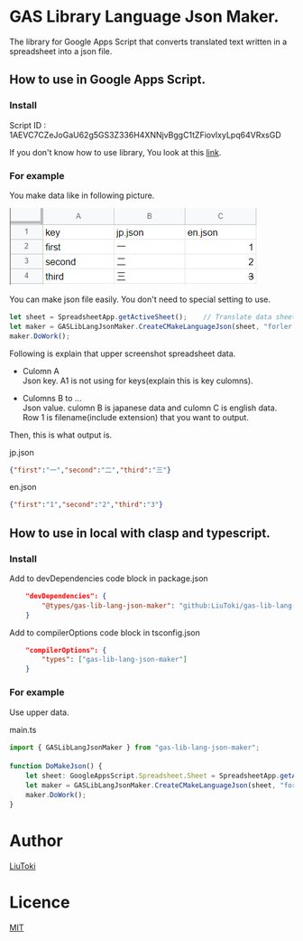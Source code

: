 # GAS Library Language Json Maker.
The library for Google Apps Script that converts translated text written in a spreadsheet into a json file.

## How to use in Google Apps Script.

### Install

Script ID : 1AEVC7CZeJoGaU62g5GS3Z336H4XNNjvBggC1tZFiovIxyLpq64VRxsGD

If you don't know how to use library, You look at this [link](https://developers.google.com/apps-script/guides/libraries).

### For example

You make data like in following picture.

![](./img/test_data.png)

You can make json file easily. You don't need to special setting to use.

```javascript
let sheet = SpreadsheetApp.getActiveSheet();	// Translate data sheet.
let maker = GASLibLangJsonMaker.CreateCMakeLanguageJson(sheet, "forler id where file save");
maker.DoWork();
```

Following is explain that upper screenshot spreadsheet data.
- Culomn A  
Json key. A1 is not using for keys(explain this is key culomns).

- Culomns B to ...  
Json value. culomn B is japanese data and culomn C is english data.  
Row 1 is filename(include extension) that you want to output.

Then, this is what output is.

jp.json
```json
{"first":"一","second":"二","third":"三"}
```

en.json
```json
{"first":"1","second":"2","third":"3"}
```

## How to use in local with clasp and typescript.

### Install

Add to devDependencies code block in package.json

```json
	"devDependencies": {
		"@types/gas-lib-lang-json-maker": "github:LiuToki/gas-lib-lang-json-maker"
	}
```

Add to compilerOptions code block in tsconfig.json

```json
	"compilerOptions": {
		"types": ["gas-lib-lang-json-maker"]
	}
```

### For example

Use upper data.

main.ts
```typescript
import { GASLibLangJsonMaker } from "gas-lib-lang-json-maker";

function DoMakeJson() {
	let sheet: GoogleAppsScript.Spreadsheet.Sheet = SpreadsheetApp.getActiveSheet();
	let maker = GASLibLangJsonMaker.CreateCMakeLanguageJson(sheet, "forler id where file save");
	maker.DoWork();
}
```

# Author
[LiuToki](https://github.com/liutoki)

# Licence
[MIT](https://github.com/LiuToki/gas-libraries/blob/main/LICENSE)
